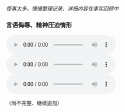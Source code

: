 *怪事太多，慢慢整理记录，详细内容在事实回顾中*







### 言语侮辱、精神压迫情形



<audio controls>
  <source src="../media/12月20日，我这么一交，你找谁都不好使了，跟傻似的.mp3" type="audio/mp3">
  Your browser does not support the audio element.
</audio>

<audio controls>
  <source src="../media/这学上的啊.mp3" type="audio/mp3">
  Your browser does not support the audio element.
</audio>

<audio controls>
  <source src="../media/10月12日禁带手机精神压迫.mp3" type="audio/mp3">
  Your browser does not support the audio element.
</audio>

（尚不完整、继续追加）